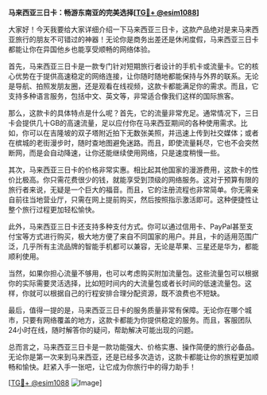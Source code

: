 **马来西亚三日卡：畅游东南亚的完美选择[[TG💪+ @esim1088](https://t.me/s/esim1088)]**

大家好！今天我要给大家详细介绍一下马来西亚三日卡，这款产品绝对是来马来西亚旅行的朋友不可错过的神器！无论你是商务出差还是休闲度假，马来西亚三日卡都能让你在异国他乡也能享受顺畅的网络体验。

首先，马来西亚三日卡是一款专门针对短期旅行者设计的手机卡或流量卡。它的核心优势在于提供高速稳定的网络连接，让你随时随地都能保持与外界的联系。无论是导航、拍照发朋友圈，还是观看在线视频，这款卡都能满足你的需求。而且，它支持多种语言服务，包括中文、英文等，非常适合像我们这样的国际旅客。

那么，这款卡的具体特点是什么呢？首先，它的流量非常充足。通常情况下，三日卡会提供几十GB的高速流量，足以应付你在马来西亚期间的各种使用需求。比如，你可以在吉隆坡的双子塔附近拍下无数张美照，并迅速上传到社交媒体；或者在槟城的老街漫步时，随时查地图避免迷路。而且，即使流量耗尽，它也不会突然断网，而是会自动降速，让你还能继续使用网络，只是速度稍慢一些。

其次，马来西亚三日卡的价格非常实惠。相比起其他国家的漫游费用，这款卡的性价比极高。你只需花费很少的钱，就能享受到顶级的网络服务。这对于预算有限的旅行者来说，无疑是一个巨大的福音。而且，它的注册流程也非常简单。你无需亲自前往当地营业厅，只需在网上提前购买，然后按照指示激活即可。这种便捷性让整个旅行过程更加轻松愉快。

此外，马来西亚三日卡还支持多种支付方式。你可以通过信用卡、PayPal甚至支付宝等方式进行购买，极大地方便了来自不同国家的用户。并且，卡的适用范围广泛，几乎所有主流品牌的智能手机都可以兼容，无论是苹果、三星还是华为，都能顺利使用。

当然，如果你担心流量不够用，也可以考虑购买附加流量包。这些流量包可以根据你的实际需要灵活选择，比如短时间内的大流量包或者长时间的低速流量包。这样，你就可以根据自己的行程安排合理分配资源，既不浪费也不短缺。

最后，值得一提的是，马来西亚三日卡的服务质量非常有保障。无论你在哪个城市，只要有网络覆盖的地方，这款卡都能为你提供稳定的服务。而且，客服团队24小时在线，随时解答你的疑问，帮助解决可能出现的问题。

总而言之，马来西亚三日卡是一款功能强大、价格实惠、操作简便的旅行必备品。无论你是第一次来到马来西亚，还是已经多次造访，这款卡都能让你的旅程更加顺畅和愉快。赶紧入手一张吧，让它成为你旅行中的得力助手！

[[TG💪+ @esim1088](https://t.me/s/esim1088) ![Image](https://i.postimg.cc/4NQfJmqS/Snipaste-2025-05-13-00-14-12.png)]